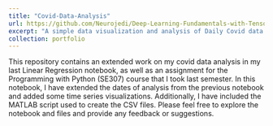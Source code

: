 ```yaml
---
title: "Covid-Data-Analysis"
url: https://github.com/Neurojedi/Deep-Learning-Fundamentals-with-TensorFlow/tree/main
excerpt: "A simple data visualization and analysis of Daily Covid data provided by John Hopkins University. <br/><img src='/images/covidglobalportion1.gif'> <br/> [More on Github](https://github.com/Neurojedi/Deep-Learning-Fundamentals-with-TensorFlow/tree/main)"
collection: portfolio
---
```


This repository contains an extended work on my covid data analysis in my last Linear Regression notebook, as well as an assignment for the Programming with Python (SE307) course that I took last semester. In this notebook, I have extended the dates of analysis from the previous notebook and added some time series visualizations. Additionally, I have included the MATLAB script used to create the CSV files. Please feel free to explore the notebook and files and provide any feedback or suggestions.
